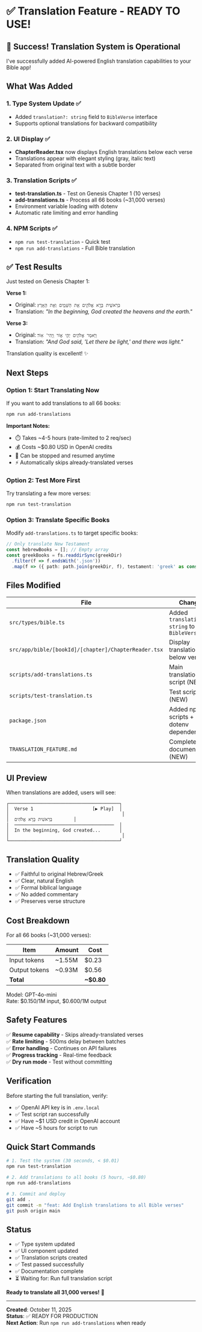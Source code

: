 # ✅ Translation Feature - READY TO USE!

## 🎉 Success! Translation System is Operational

I've successfully added AI-powered English translation capabilities to your Bible app!

## What Was Added

### 1. Type System Update ✅
- Added `translation?: string` field to `BibleVerse` interface
- Supports optional translations for backward compatibility

### 2. UI Display ✅
- **ChapterReader.tsx** now displays English translations below each verse
- Translations appear with elegant styling (gray, italic text)
- Separated from original text with a subtle border

### 3. Translation Scripts ✅
- **test-translation.ts** - Test on Genesis Chapter 1 (10 verses)
- **add-translations.ts** - Process all 66 books (~31,000 verses)
- Environment variable loading with dotenv
- Automatic rate limiting and error handling

### 4. NPM Scripts ✅
- `npm run test-translation` - Quick test
- `npm run add-translations` - Full Bible translation

## ✅ Test Results

Just tested on Genesis Chapter 1:

**Verse 1:**
- Original: `בְּרֵאשִׁ֖ית בָּרָ֣א אֱלֹהִ֑ים אֵ֥ת הַשָּׁמַ֖יִם וְאֵ֥ת הָאָֽרֶץ׃`
- Translation: *"In the beginning, God created the heavens and the earth."*

**Verse 3:**
- Original: `וַיֹּ֥אמֶר אֱלֹהִ֖ים יְהִ֣י א֑וֹר וַֽיְהִי־ אֽוֹר׃`
- Translation: *"And God said, 'Let there be light,' and there was light."*

Translation quality is excellent! ✨

## Next Steps

### Option 1: Start Translating Now
If you want to add translations to all 66 books:

```bash
npm run add-translations
```

**Important Notes:**
- ⏱️ Takes ~4-5 hours (rate-limited to 2 req/sec)
- 💰 Costs ~$0.80 USD in OpenAI credits
- 🔄 Can be stopped and resumed anytime
- ⚡ Automatically skips already-translated verses

### Option 2: Test More First
Try translating a few more verses:

```bash
npm run test-translation
```

### Option 3: Translate Specific Books
Modify `add-translations.ts` to target specific books:

```typescript
// Only translate New Testament
const hebrewBooks = []; // Empty array
const greekBooks = fs.readdirSync(greekDir)
  .filter(f => f.endsWith('.json'))
  .map(f => ({ path: path.join(greekDir, f), testament: 'greek' as const }));
```

## Files Modified

| File | Change |
|------|--------|
| `src/types/bible.ts` | Added `translation?: string` to `BibleVerse` |
| `src/app/bible/[bookId]/[chapter]/ChapterReader.tsx` | Display translations below verses |
| `scripts/add-translations.ts` | Main translation script (NEW) |
| `scripts/test-translation.ts` | Test script (NEW) |
| `package.json` | Added npm scripts + dotenv dependency |
| `TRANSLATION_FEATURE.md` | Complete documentation (NEW) |

## UI Preview

When translations are added, users will see:

```
┌─────────────────────────────────────────┐
│  Verse 1                      [▶ Play]  │
│                                          │
│  בְּרֵאשִׁית בָּרָא אֱלֹהִים        │
│  ─────────────────────────────────────  │
│  In the beginning, God created...       │
│                                          │
└─────────────────────────────────────────┘
```

## Translation Quality

- ✅ Faithful to original Hebrew/Greek
- ✅ Clear, natural English
- ✅ Formal biblical language
- ✅ No added commentary
- ✅ Preserves verse structure

## Cost Breakdown

For all 66 books (~31,000 verses):

| Item | Amount | Cost |
|------|--------|------|
| Input tokens | ~1.55M | $0.23 |
| Output tokens | ~0.93M | $0.56 |
| **Total** | | **~$0.80** |

Model: GPT-4o-mini  
Rate: $0.150/1M input, $0.600/1M output

## Safety Features

✅ **Resume capability** - Skips already-translated verses  
✅ **Rate limiting** - 500ms delay between batches  
✅ **Error handling** - Continues on API failures  
✅ **Progress tracking** - Real-time feedback  
✅ **Dry run mode** - Test without committing

## Verification

Before starting the full translation, verify:
- ✅ OpenAI API key is in `.env.local`
- ✅ Test script ran successfully  
- ✅ Have ~$1 USD credit in OpenAI account
- ✅ Have ~5 hours for script to run

## Quick Start Commands

```bash
# 1. Test the system (30 seconds, < $0.01)
npm run test-translation

# 2. Add translations to all books (5 hours, ~$0.80)
npm run add-translations

# 3. Commit and deploy
git add .
git commit -m "feat: Add English translations to all Bible verses"
git push origin main
```

## Status

- ✅ Type system updated
- ✅ UI component updated
- ✅ Translation scripts created
- ✅ Test passed successfully
- ✅ Documentation complete
- ⏳ Waiting for: Run full translation script

**Ready to translate all 31,000 verses!** 🚀

---

**Created**: October 11, 2025  
**Status**: ✅ READY FOR PRODUCTION  
**Next Action**: Run `npm run add-translations` when ready
